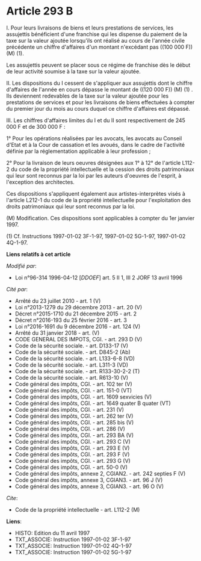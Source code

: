 # Article 293 B

I. Pour leurs livraisons de biens et leurs prestations de services, les assujettis bénéficient d'une franchise qui les
dispense du paiement de la taxe sur la valeur ajoutée lorsqu'ils ont réalisé au cours de l'année civile précédente un chiffre
d'affaires d'un montant n'excédant pas ((100 000 F)) (M) (1).

Les assujettis peuvent se placer sous ce régime de franchise dès le début de leur activité soumise à la taxe sur la valeur
ajoutée.

II. Les dispositions du I cessent de s'appliquer aux assujettis dont le chiffre d'affaires de l'année en cours dépasse le
montant de ((120 000 F)) (M) (1) . Ils deviennent redevables de la taxe sur la valeur ajoutée pour les prestations de
services et pour les livraisons de biens effectuées à compter du premier jour du mois au cours duquel ce chiffre d'affaires
est dépassé.

III. Les chiffres d'affaires limites du I et du II sont respectivement de 245 000 F et de 300 000 F :

1° Pour les opérations réalisées par les avocats, les avocats au Conseil d'Etat et à la Cour de cassation et les avoués, dans
le cadre de l'activité définie par la réglementation applicable à leur profession ;

2° Pour la livraison de leurs oeuvres désignées aux 1° à 12° de l'article L112-2 du code de la propriété intellectuelle et la
cession des droits patrimoniaux qui leur sont reconnus par la loi par les auteurs d'oeuvres de l'esprit, à l'exception des
architectes.

Ces dispositions s'appliquent également aux artistes-interprètes visés à l'article L212-1 du code de la propriété
intellectuelle pour l'exploitation des droits patrimoniaux qui leur sont reconnus par la loi.

(M) Modification. Ces dispositions sont applicables à compter du 1er janvier 1997.

(1) Cf. Instructions 1997-01-02 3F-1-97, 1997-01-02 5G-1-97, 1997-01-02 4Q-1-97.

**Liens relatifs à cet article**

_Modifié par_:

  - Loi n°96-314 1996-04-12 [*DDOEF*] art. 5 II 1, III 2 JORF 13 avril 1996

_Cité par_:

  - Arrêté du 23 juillet 2010 - art. 1 (V)
  - Loi n°2013-1279 du 29 décembre 2013 - art. 20 (V)
  - Décret n°2015-1710 du 21 décembre 2015 - art. 2
  - Décret n°2016-193 du 25 février 2016 - art. 3
  - Loi n°2016-1691 du 9 décembre 2016 - art. 124 (V)
  - Arrêté du 31 janvier 2018 - art. (V)
  - CODE GENERAL DES IMPOTS, CGI. - art. 293 D (V)
  - Code de la sécurité sociale. - art. D133-17 (V)
  - Code de la sécurité sociale. - art. D845-2 (Ab)
  - Code de la sécurité sociale. - art. L133-6-8 (VD)
  - Code de la sécurité sociale. - art. L311-3 (VD)
  - Code de la sécurité sociale. - art. R133-30-2-2 (T)
  - Code de la sécurité sociale. - art. R613-10 (V)
  - Code général des impôts, CGI. - art. 102 ter (V)
  - Code général des impôts, CGI. - art. 151-0 (VT)
  - Code général des impôts, CGI. - art. 1609 sexvicies (V)
  - Code général des impôts, CGI. - art. 1649 quater B quater (VT)
  - Code général des impôts, CGI. - art. 231 (V)
  - Code général des impôts, CGI. - art. 262 ter (V)
  - Code général des impôts, CGI. - art. 285 bis (V)
  - Code général des impôts, CGI. - art. 286 (V)
  - Code général des impôts, CGI. - art. 293 BA (V)
  - Code général des impôts, CGI. - art. 293 C (V)
  - Code général des impôts, CGI. - art. 293 E (V)
  - Code général des impôts, CGI. - art. 293 F (V)
  - Code général des impôts, CGI. - art. 293 G (V)
  - Code général des impôts, CGI. - art. 50-0 (V)
  - Code général des impôts, annexe 2, CGIAN2. - art. 242 septies F (V)
  - Code général des impôts, annexe 3, CGIAN3. - art. 96 J (V)
  - Code général des impôts, annexe 3, CGIAN3. - art. 96 O (V)

_Cite_:

  - Code de la propriété intellectuelle - art. L112-2 (M)

**Liens**:

  - HISTO: Edition du 11 avril 1997
  - TXT_ASSOCIE: Instruction 1997-01-02 3F-1-97
  - TXT_ASSOCIE: Instruction 1997-01-02 4Q-1-97
  - TXT_ASSOCIE: Instruction 1997-01-02 5G-1-97

